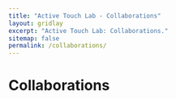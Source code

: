```yaml
---
title: "Active Touch Lab - Collaborations"
layout: gridlay
excerpt: "Active Touch Lab: Collaborations."
sitemap: false
permalink: /collaborations/
---
```



# Collaborations

